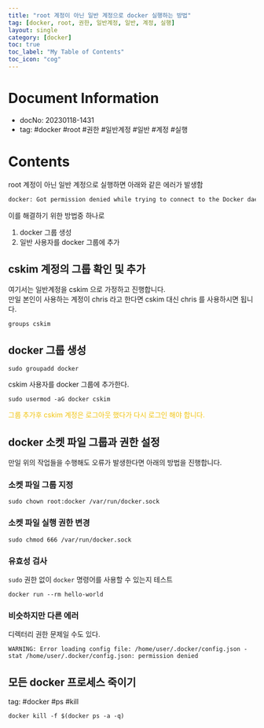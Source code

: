 ```yaml
---
title: "root 계정이 아닌 일반 계정으로 docker 실행하는 방법"
tag: [docker, root, 권한, 일반계정, 일반, 계정, 실행]
layout: single
category: [docker]
toc: true  
toc_label: "My Table of Contents"  
toc_icon: "cog"  
---  
```

  
# Document Information  
- docNo: 20230118-1431  
- tag: #docker #root #권한 #일반계정 #일반 #계정 #실행   
  
# Contents  
  
root 계정이 아닌 일반 계정으로 실행하면 아래와 같은 에러가 발생함  
  
```bash  
docker: Got permission denied while trying to connect to the Docker daemon socket at unix:///var/run/docker.sock: Post http://%2Fvar%2Frun%2Fdocker.sock/v1.24/containers/create: dial unix /var/run/docker.sock: connect: permission denied.  
```  
  
이를 해결하기 위한 방법중 하나로  
  
1. docker 그룹 생성  
2. 일반 사용자를 docker 그룹에 추가  
  
## cskim 계정의 그룹 확인 및 추가   
  
여기서는 일반계정을 cskim 으로 가정하고 진행합니다.   
만일 본인이 사용하는 계정이 chris 라고 한다면 cskim 대신 chris 를 사용하시면 됩니다.   
  
```shell  
groups cskim  
```  
  
## docker 그룹 생성  
  
```shell  
sudo groupadd docker  
```  
  
cskim 사용자를 docker 그룹에 추가한다.   
  
```shell  
sudo usermod -aG docker cskim  
```  
  
<font style="color:#f1c40f">그룹 추가후 cskim 계정은 로그아웃 했다가 다시 로그인 해야 합니다. </font>   
  
## docker 소켓 파일 그룹과 권한 설정  
  
만일 위의 작업들을 수행해도 오류가 발생한다면 아래의 방법을 진행합니다.   
  
### 소켓 파일 그룹 지정  
  
```shell  
sudo chown root:docker /var/run/docker.sock  
```  
  
### 소켓 파일 실행 권한 변경  
  
```shell  
sudo chmod 666 /var/run/docker.sock  
```  
  
### 유효성 검사  
  
`sudo` 권한 없이 `docker` 명령어를 사용할 수 있는지 테스트  
  
```shell  
docker run --rm hello-world  
```  
  
### 비슷하지만 다른 에러  
  
디렉터리 권한 문제일 수도 있다.   
  
```  
WARNING: Error loading config file: /home/user/.docker/config.json -stat /home/user/.docker/config.json: permission denied  
```  
  
## 모든 docker 프로세스 죽이기  
  
tag: #docker #ps #kill   
  
```shell  
docker kill -f $(docker ps -a -q)  
```  
  
